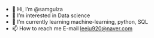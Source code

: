 - 👋 Hi, I’m @samgulza
- 👀 I’m interested in Data science
- 🌱 I’m currently learning machine-learning, python, SQL
- 📫 How to reach me E-mail leeju920@naver.com 

<!---
samgulza/samgulza is a ✨ special ✨ repository because its `README.md` (this file) appears on your GitHub profile.
You can click the Preview link to take a look at your changes.
--->
